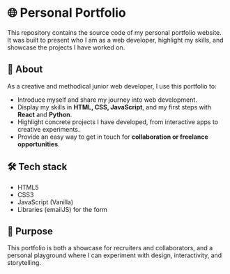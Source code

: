 # 🌐 Personal Portfolio

This repository contains the source code of my personal portfolio website.  
It was built to present who I am as a web developer, highlight my skills, and showcase the projects I have worked on.  

## 🔹 About
As a creative and methodical junior web developer, I use this portfolio to:
- Introduce myself and share my journey into web development.
- Display my skills in **HTML, CSS, JavaScript**, and my first steps with **React** and **Python**.
- Highlight concrete projects I have developed, from interactive apps to creative experiments.
- Provide an easy way to get in touch for **collaboration or freelance opportunities**.

## 🛠️ Tech stack
- HTML5  
- CSS3  
- JavaScript (Vanilla)  
- Libraries (emailJS) for the form

## 🚀 Purpose
This portfolio is both a showcase for recruiters and collaborators, and a personal playground where I can experiment with design, interactivity, and storytelling.  
